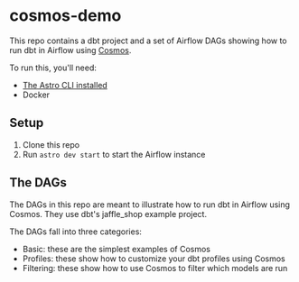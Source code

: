 # cosmos-demo

This repo contains a dbt project and a set of Airflow DAGs showing how to run dbt in Airflow using [Cosmos](https://github.com/astronomer/astronomer-cosmos).

To run this, you'll need:

- [The Astro CLI installed](https://docs.astronomer.io/astro/cli/overview)
- Docker

## Setup

1. Clone this repo
2. Run `astro dev start` to start the Airflow instance

## The DAGs

The DAGs in this repo are meant to illustrate how to run dbt in Airflow using Cosmos. They use dbt's jaffle_shop example project.

The DAGs fall into three categories:

- Basic: these are the simplest examples of Cosmos
- Profiles: these show how to customize your dbt profiles using Cosmos
- Filtering: these show how to use Cosmos to filter which models are run

